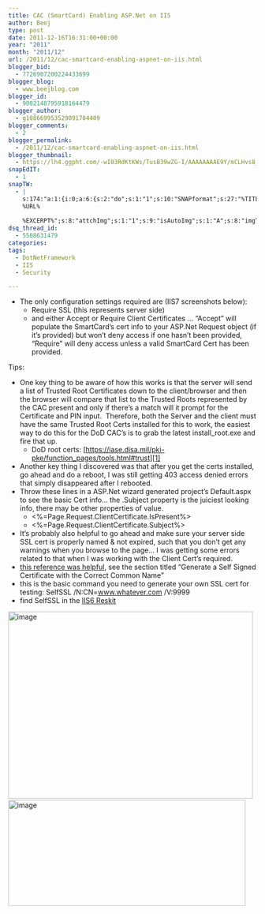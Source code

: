 ```yaml
---
title: CAC (SmartCard) Enabling ASP.Net on IIS
author: Beej
type: post
date: 2011-12-16T16:31:00+00:00
year: "2011"
month: "2011/12"
url: /2011/12/cac-smartcard-enabling-aspnet-on-iis.html
blogger_bid:
  - 7726907200224433699
blogger_blog:
  - www.beejblog.com
blogger_id:
  - 9002148795918164479
blogger_author:
  - g108669953529091704409
blogger_comments:
  - 2
blogger_permalink:
  - /2011/12/cac-smartcard-enabling-aspnet-on-iis.html
blogger_thumbnail:
  - https://lh4.ggpht.com/-wI03RdKtKWs/TusB39wZG-I/AAAAAAAAE9Y/mCLHvs8_Fzg/image_thumb%25255B5%25255D.png?imgmax=800
snapEdIT:
  - 1
snapTW:
  - |
    s:174:"a:1:{i:0;a:6:{s:2:"do";s:1:"1";s:10:"SNAPformat";s:27:"%TITLE%
    %URL%
    
    %EXCERPT%";s:8:"attchImg";s:1:"1";s:9:"isAutoImg";s:1:"A";s:8:"imgToUse";s:0:"";s:4:"doTW";s:1:"1";}}";
dsq_thread_id:
  - 5508631479
categories:
tags:
  - DotNetFramework
  - IIS
  - Security

---
```

  * The only configuration settings required are (IIS7 screenshots below): 
      * Require SSL (this represents server side) 
      * and either Accept or Require Client Certificates … “Accept” will populate the SmartCard’s cert info to your ASP.Net Request object (if it’s provided) but won’t deny access if one hasn’t been provided, “Require” will deny access unless a valid SmartCard Cert has been provided. 

Tips:

  * One key thing to be aware of how this works is that the server will send a list of Trusted Root Certificates down to the client/browser and then the browser will compare that list to the Trusted Roots represented by the CAC present and only if there’s a match will it prompt for the Certificate and PIN input.&#160; Therefore, both the Server and the client must have the same Trusted Root Certs installed for this to work, the easiest way to do this for the DoD CAC’s is to grab the latest install_root.exe and fire that up. 
      * DoD root certs: [https://iase.disa.mil/pki-pke/function_pages/tools.html#trust][1] 
  * Another key thing I discovered was that after you get the certs installed, go ahead and do a reboot, I was still getting 403 access denied errors that simply disappeared after I rebooted. 
  * Throw these lines in a ASP.Net wizard generated project’s Default.aspx to see the basic Cert info… the .Subject property is the juiciest looking info, there may be other properties of value. 
      * <%=Page.Request.ClientCertificate.IsPresent%> 
      * <%=Page.Request.ClientCertificate.Subject%> 
  * It’s probably also helpful to go ahead and make sure your server side SSL cert is properly named & not expired, such that you don’t get any warnings when you browse to the page… I was getting some errors related to that when I was working with the Client Cert’s required.
  * <a href="https://www.sslshopper.com/article-how-to-create-a-self-signed-certificate-in-iis-7.html" target="_blank">this reference was helpful</a>, see the section titled “Generate a Self Signed Certificate with the Correct Common Name”
  * this is the basic command you need to generate your own SSL cert for testing: SelfSSL /N:CN=www.whatever.com /V:9999
  * find SelfSSL in the <a href="https://www.microsoft.com/download/en/confirmation.aspx?id=17275" target="_blank">IIS6 Reskit</a>

[<img style="background-image: none; border-right-width: 0px; padding-left: 0px; padding-right: 0px; display: inline; border-top-width: 0px; border-bottom-width: 0px; border-left-width: 0px; padding-top: 0px" title="image" border="0" alt="image" src="https://lh4.ggpht.com/-wI03RdKtKWs/TusB39wZG-I/AAAAAAAAE9Y/mCLHvs8_Fzg/image_thumb%25255B5%25255D.png?imgmax=800" width="496" height="379" />][2]&#160;[<img style="background-image: none; border-right-width: 0px; padding-left: 0px; padding-right: 0px; display: inline; border-top-width: 0px; border-bottom-width: 0px; border-left-width: 0px; padding-top: 0px" title="image" border="0" alt="image" src="https://lh5.ggpht.com/-gQf1ZE4EC0I/TusB5IFd5OI/AAAAAAAAE9o/hBD5diMpub4/image_thumb%25255B3%25255D.png?imgmax=800" width="481" height="215" />][3]

 [1]: https://iase.disa.mil/pki-pke/function_pages/tools.html#trust "https://iase.disa.mil/pki-pke/function_pages/tools.html#trust"
 [2]: https://lh3.ggpht.com/-KJPMlhOZEAY/TusB3J87fjI/AAAAAAAAE9U/3Lsup3GXUEo/s1600-h/image%25255B11%25255D.png
 [3]: https://lh6.ggpht.com/-S_lF7eqlF0s/TusB4TtN-lI/AAAAAAAAE9g/ZJ-3_bI61Aw/s1600-h/image%25255B7%25255D.png